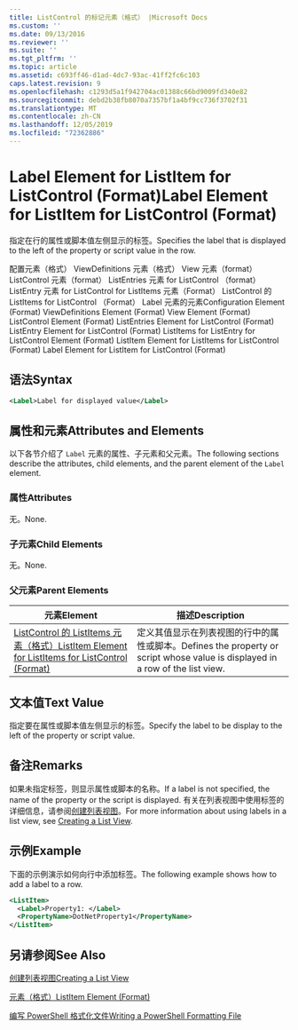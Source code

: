 ```yaml
---
title: ListControl 的标记元素（格式） |Microsoft Docs
ms.custom: ''
ms.date: 09/13/2016
ms.reviewer: ''
ms.suite: ''
ms.tgt_pltfrm: ''
ms.topic: article
ms.assetid: c693ff46-d1ad-4dc7-93ac-41ff2fc6c103
caps.latest.revision: 9
ms.openlocfilehash: c1293d5a1f942704ac01388c66bd9009fd340e82
ms.sourcegitcommit: debd2b38fb8070a7357bf1a4bf9cc736f3702f31
ms.translationtype: MT
ms.contentlocale: zh-CN
ms.lasthandoff: 12/05/2019
ms.locfileid: "72362886"
---
```

# <a name="label-element-for-listitem-for-listcontrol-format"></a><span data-ttu-id="6ba61-102">Label Element for ListItem for ListControl (Format)</span><span class="sxs-lookup"><span data-stu-id="6ba61-102">Label Element for ListItem for ListControl (Format)</span></span>

<span data-ttu-id="6ba61-103">指定在行的属性或脚本值左侧显示的标签。</span><span class="sxs-lookup"><span data-stu-id="6ba61-103">Specifies the label that is displayed to the left of the property or script value in the row.</span></span>

<span data-ttu-id="6ba61-104">配置元素（格式） ViewDefinitions 元素（格式） View 元素（format） ListControl 元素（format） ListEntries 元素 for ListControl （format） ListEntry 元素 for ListControl for ListItems 元素（Format） ListControl 的 ListItems for ListControl （Format） Label 元素的元素</span><span class="sxs-lookup"><span data-stu-id="6ba61-104">Configuration Element (Format) ViewDefinitions Element (Format) View Element (Format) ListControl Element (Format) ListEntries Element for ListControl (Format) ListEntry Element for ListControl (Format) ListItems for ListEntry for ListControl Element (Format) ListItem Element for ListItems for ListControl (Format) Label Element for ListItem for ListControl (Format)</span></span>

## <a name="syntax"></a><span data-ttu-id="6ba61-105">语法</span><span class="sxs-lookup"><span data-stu-id="6ba61-105">Syntax</span></span>

```xml
<Label>Label for displayed value</Label>
```

## <a name="attributes-and-elements"></a><span data-ttu-id="6ba61-106">属性和元素</span><span class="sxs-lookup"><span data-stu-id="6ba61-106">Attributes and Elements</span></span>

<span data-ttu-id="6ba61-107">以下各节介绍了 `Label` 元素的属性、子元素和父元素。</span><span class="sxs-lookup"><span data-stu-id="6ba61-107">The following sections describe the attributes, child elements, and the parent element of the `Label` element.</span></span>

### <a name="attributes"></a><span data-ttu-id="6ba61-108">属性</span><span class="sxs-lookup"><span data-stu-id="6ba61-108">Attributes</span></span>

<span data-ttu-id="6ba61-109">无。</span><span class="sxs-lookup"><span data-stu-id="6ba61-109">None.</span></span>

### <a name="child-elements"></a><span data-ttu-id="6ba61-110">子元素</span><span class="sxs-lookup"><span data-stu-id="6ba61-110">Child Elements</span></span>

<span data-ttu-id="6ba61-111">无。</span><span class="sxs-lookup"><span data-stu-id="6ba61-111">None.</span></span>

### <a name="parent-elements"></a><span data-ttu-id="6ba61-112">父元素</span><span class="sxs-lookup"><span data-stu-id="6ba61-112">Parent Elements</span></span>

|<span data-ttu-id="6ba61-113">元素</span><span class="sxs-lookup"><span data-stu-id="6ba61-113">Element</span></span>|<span data-ttu-id="6ba61-114">描述</span><span class="sxs-lookup"><span data-stu-id="6ba61-114">Description</span></span>|
|-------------|-----------------|
|[<span data-ttu-id="6ba61-115">ListControl 的 ListItems 元素（格式）</span><span class="sxs-lookup"><span data-stu-id="6ba61-115">ListItem Element for ListItems for ListControl (Format)</span></span>](./listitem-element-for-listitems-for-listcontrol-format.md)|<span data-ttu-id="6ba61-116">定义其值显示在列表视图的行中的属性或脚本。</span><span class="sxs-lookup"><span data-stu-id="6ba61-116">Defines the property or script whose value is displayed in a row of the list view.</span></span>|

## <a name="text-value"></a><span data-ttu-id="6ba61-117">文本值</span><span class="sxs-lookup"><span data-stu-id="6ba61-117">Text Value</span></span>

<span data-ttu-id="6ba61-118">指定要在属性或脚本值左侧显示的标签。</span><span class="sxs-lookup"><span data-stu-id="6ba61-118">Specify the label to be display to the left of the property or script value.</span></span>

## <a name="remarks"></a><span data-ttu-id="6ba61-119">备注</span><span class="sxs-lookup"><span data-stu-id="6ba61-119">Remarks</span></span>

<span data-ttu-id="6ba61-120">如果未指定标签，则显示属性或脚本的名称。</span><span class="sxs-lookup"><span data-stu-id="6ba61-120">If a label is not specified, the name of the property or the script is displayed.</span></span> <span data-ttu-id="6ba61-121">有关在列表视图中使用标签的详细信息，请参阅[创建列表视图](./creating-a-list-view.md)。</span><span class="sxs-lookup"><span data-stu-id="6ba61-121">For more information about using labels in a list view, see [Creating a List View](./creating-a-list-view.md).</span></span>

## <a name="example"></a><span data-ttu-id="6ba61-122">示例</span><span class="sxs-lookup"><span data-stu-id="6ba61-122">Example</span></span>

<span data-ttu-id="6ba61-123">下面的示例演示如何向行中添加标签。</span><span class="sxs-lookup"><span data-stu-id="6ba61-123">The following example shows how to add a label to a row.</span></span>

```xml
<ListItem>
  <Label>Property1: </Label>
  <PropertyName>DotNetProperty1</PropertyName>
</ListItem>

```

## <a name="see-also"></a><span data-ttu-id="6ba61-124">另请参阅</span><span class="sxs-lookup"><span data-stu-id="6ba61-124">See Also</span></span>

[<span data-ttu-id="6ba61-125">创建列表视图</span><span class="sxs-lookup"><span data-stu-id="6ba61-125">Creating a List View</span></span>](./creating-a-list-view.md)

[<span data-ttu-id="6ba61-126">元素（格式）</span><span class="sxs-lookup"><span data-stu-id="6ba61-126">ListItem Element (Format)</span></span>](./listitem-element-for-listitems-for-listcontrol-format.md)

[<span data-ttu-id="6ba61-127">编写 PowerShell 格式化文件</span><span class="sxs-lookup"><span data-stu-id="6ba61-127">Writing a PowerShell Formatting File</span></span>](./writing-a-powershell-formatting-file.md)
